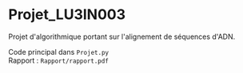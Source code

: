# Projet_LU3IN003
Projet d'algorithmique portant sur l'alignement de séquences d'ADN.

Code principal dans `Projet.py`  
Rapport : `Rapport/rapport.pdf`
